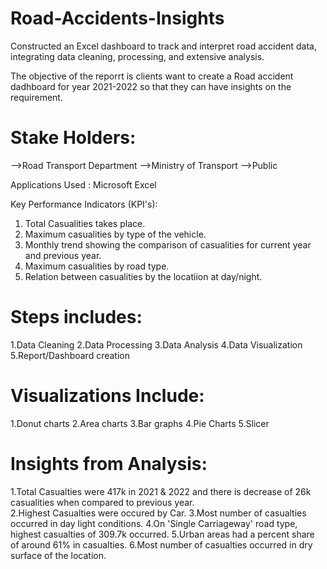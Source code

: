 # Road-Accidents-Insights
Constructed an Excel dashboard to track and interpret road accident data, integrating data cleaning, processing, and extensive analysis.

The objective of the reporrt is clients want to create a Road accident dadhboard for year 2021-2022 so that they can have insights on the requirement.

# Stake Holders:
-->Road Transport Department
-->Ministry of Transport
-->Public

Applications Used : Microsoft Excel

Key Performance Indicators (KPI's):
  1. Total Casualities takes place.
  2. Maximum casualities by type of the vehicle.
  3. Monthly trend showing the comparison of casualities for current year and previous year.
  4. Maximum casualities by road type.
  5. Relation between casualities by the locatiion at day/night.

# Steps includes:

1.Data Cleaning
2.Data Processing
3.Data Analysis
4.Data Visualization 
5.Report/Dashboard creation

# Visualizations Include:

1.Donut charts
2.Area charts
3.Bar graphs
4.Pie Charts
5.Slicer

# Insights from Analysis:

1.Total Casualties were 417k in 2021 & 2022 and there is decrease of 26k casualities when compared to previous year.  
2.Highest Casualties were occured by Car.
3.Most number of casualties occurred in day light conditions.
4.On 'Single Carriageway' road type, highest casualties of 309.7k occurred.
5.Urban areas had a percent share of around 61% in casualties.
6.Most number of casualties occurred in dry surface of the location.
  
    
